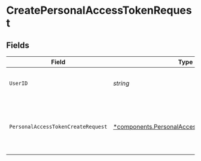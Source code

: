 # CreatePersonalAccessTokenRequest


## Fields

| Field                                                                                                       | Type                                                                                                        | Required                                                                                                    | Description                                                                                                 | Example                                                                                                     |
| ----------------------------------------------------------------------------------------------------------- | ----------------------------------------------------------------------------------------------------------- | ----------------------------------------------------------------------------------------------------------- | ----------------------------------------------------------------------------------------------------------- | ----------------------------------------------------------------------------------------------------------- |
| `UserID`                                                                                                    | *string*                                                                                                    | :heavy_check_mark:                                                                                          | ID of the user.                                                                                             | 5f9fd312-a987-4628-b4c5-bb4f4fddd5f7                                                                        |
| `PersonalAccessTokenCreateRequest`                                                                          | [*components.PersonalAccessTokenCreateRequest](../../models/components/personalaccesstokencreaterequest.md) | :heavy_minus_sign:                                                                                          | Request body schema for creating personal access tokens.                                                    |                                                                                                             |